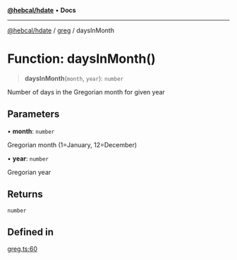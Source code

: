 [**@hebcal/hdate**](../../../README.md) • **Docs**

***

[@hebcal/hdate](../../../globals.md) / [greg](../README.md) / daysInMonth

# Function: daysInMonth()

> **daysInMonth**(`month`, `year`): `number`

Number of days in the Gregorian month for given year

## Parameters

• **month**: `number`

Gregorian month (1=January, 12=December)

• **year**: `number`

Gregorian year

## Returns

`number`

## Defined in

[greg.ts:60](https://github.com/hebcal/hdate-js/blob/0598d33c365bb80f37dc49c0f800617668c63a8d/src/greg.ts#L60)
